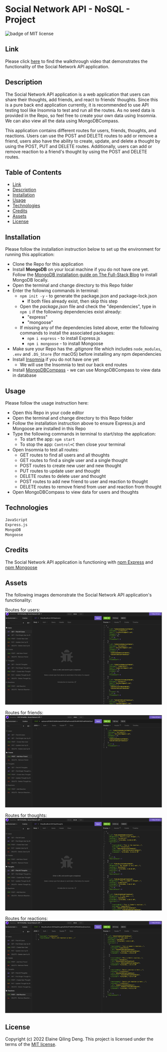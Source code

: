 # Social Network API - NoSQL - Project

![badge of MIT license](https://img.shields.io/badge/license-MIT-9cf)

## Link

Please click [here](https://watch.screencastify.com) to find the walkthrough video that demonstrates the functionality of the Social Network API application.

## Description

The Social Network API application is a web application that users can share their thoughts, add friends, and react to friends’ thoughts. Since this is a pure back end application currently, it is recommended to use API testing tool like Insomnia to test and run all the routes. As no seed data is provided in the Repo, so feel free to create your own data using Insomnia. We can also view all the data using MongoDBCompass.

This application contains different routes for users, friends, thoughts, and reactions. Users can use the POST and DELETE routes to add or remove a friend, users also have the ability to create, update, and delete a thought by using the POST, PUT and DELETE routes. Additionally, users can add or remove reaction to a friend's thought by using the POST and DELETE routes. 

## Table of Contents

- [Link](#link)
- [Description](#description)
- [Installation](#installation)
- [Usage](#usage)
- [Technologies](#technologies)
- [Credits](#credits)
- [Assets](#assets)
- [License](#license)

## Installation

Please follow the installation instruction below to set up the environment for running this application:
- Clone the Repo for this application
- Install **MongoDB** on your local machine if you do not have one yet. Follow the [MongoDB installation guide on The Full-Stack Blog](https://coding-boot-camp.github.io/full-stack/mongodb/how-to-install-mongodb) to install MongoDB locally. 
- Open the terminal and change directory to this Repo folder
- Enter the following commands in terminal:
    - `npm init -y` - to generate the package.json and package-lock.json
        - If both files already exist, then skip this step
    - Open the *package.json* file and check the "dependencies", type in `npm i` if the following dependencies exist already: 
        - "express"
        - "mongoose"
    - If missing any of the dependencies listed above, enter the following commands to install the associated packages:
        - `npm i express` - to install Express.js
        - `npm i mongoose` - to install Mongoose
- Make sure your Repo has the *.gitignore* file which includes `node_modules`, `.env` and `.DS_Store` (for macOS) before installing any npm dependencies
- Install [Insomnia](https://insomnia.rest/download) if you do not have one yet
    - We will use the Insomnia to test our back end routes
- Install [MongoDBCompass](https://www.mongodb.com/docs/compass/current/install/) - we can use MongoDBCompass to view data in database

## Usage

Please follow the usage instruction here:
- Open this Repo in your code editor
- Open the terminal and change directory to this Repo folder
- Follow the installation instruction above to ensure Express.js and Mongoose are installed in this Repo
- Type the following commands in terminal to start/stop the application: 
    - To start the app: `npm start`
    - To stop the app: `Control+C` then close your terminal
- Open Insomnia to test all routes:
    - GET routes to find all users and all thoughts
    - GET routes to find a single user and a single thought
    - POST routes to create new user and new thought
    - PUT routes to update user and thought
    - DELETE routes to delete user and thought
    - POST routes to add new friend to user and reaction to thought
    - DELETE routes to remove friend from user and reaction from thought
- Open MongoDBCompass to view data for users and thoughts

## Technologies

```
JavaScript
Express.js
MongoDB
Mongoose
```

## Credits

The Social Network API application is functioning with [npm Express](https://www.npmjs.com/package/express) and [npm Mongoose](https://www.npmjs.com/package/mongoose)

## Assets

The following images demonstrate the Social Network API application's functionality:

Routes for users:
![image for users](assets/images/user-routes.png)

Routes for friends:
![image for friends](assets/images/friend-routes.png)

Routes for thoughts:
![image for thoughts](assets/images/thought-routes.png)

Routes for reactions:
![image for reactions](assets/images/reaction-routes.png)

## License

Copyright (c) 2022 Elaine Qiling Deng. This project is licensed under the terms of the [MIT license](LICENSE).
